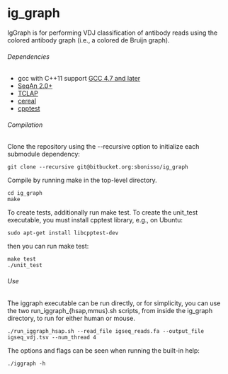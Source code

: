 ig_graph
=============

IgGraph is for performing VDJ classification of antibody reads using the colored antibody graph (i.e., a colored de Bruijn graph).

###### Dependencies
* gcc with C++11 support [GCC 4.7 and later](https://gcc.gnu.org/projects/cxx0x.html)
* [SeqAn 2.0+](http://packages.seqan.de/)
* [TCLAP](http://tclap.sourceforge.net/)
* [cereal](https://github.com/USCiLab/cereal)
* [cpptest](http://cpptest.sourceforge.net/)

###### Compilation

Clone the repository using the --recursive option to initialize each submodule dependency:

```
git clone --recursive git@bitbucket.org:sbonisso/ig_graph
```

Compile by running make in the top-level directory. 

```
cd ig_graph
make
```

To create tests, additionally run make test. To create the unit_test executable, you must install cpptest library, e.g., on Ubuntu:

```
sudo apt-get install libcpptest-dev
```

then you can run make test:

```
make test
./unit_test
```

###### Use

The iggraph executable can be run directly, or for simplicity, you can use the two run_iggraph_{hsap,mmus}.sh scripts, from inside the ig_graph directory, to run for either human or mouse.

```
./run_iggraph_hsap.sh --read_file igseq_reads.fa --output_file igseq_vdj.tsv --num_thread 4
```

The options and flags can be seen when running the built-in help:

```
./iggraph -h
```
